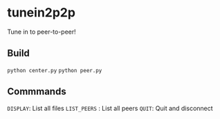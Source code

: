 # tunein2p2p
Tune in to peer-to-peer!

## Build

`python center.py`
`python peer.py`

## Commmands
`DISPLAY`: List all files
`LIST_PEERS` : List all peers
`QUIT`: Quit and disconnect
